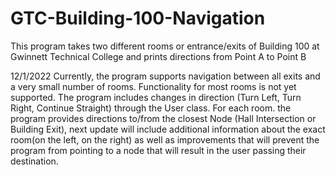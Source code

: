 # GTC-Building-100-Navigation
This program takes two different rooms or entrance/exits of Building 100 at Gwinnett Technical College and prints directions from Point A to Point B

12/1/2022
Currently, the program supports navigation between all exits and a very small number of rooms. Functionality for most rooms is not yet supported.
The program includes changes in direction (Turn Left, Turn Right, Continue Straight) through the User class.
For each room. the program provides directions to/from the closest Node (Hall Intersection or Building Exit), next update will include additional information about the 
exact room(on the left, on the right) as well as improvements that will prevent the program from pointing to a node that will result in the user passing their destination.

